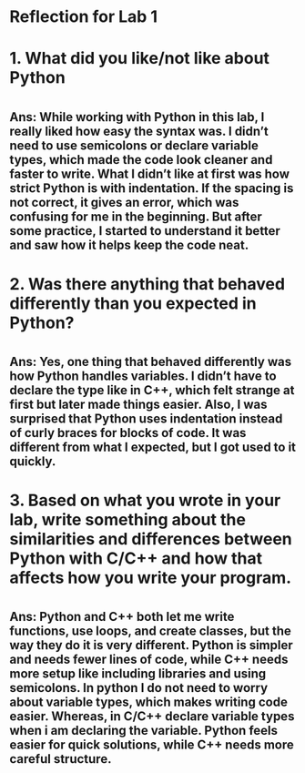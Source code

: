 # Reflection for Lab 1

# 1. What did you like/not like about Python
#
## Ans:  While working with Python in this lab, I really liked how easy the syntax was. I didn’t need to use semicolons or declare variable types, which made the code look cleaner and faster to write. What I didn’t like at first was how strict Python is with indentation. If the spacing is not correct, it gives an error, which was confusing for me in the beginning. But after some practice, I started to understand it better and saw how it helps keep the code neat.

# 2. Was there anything that behaved differently than you expected in Python?
#
## Ans: Yes, one thing that behaved differently was how Python handles variables. I didn’t have to declare the type like in C++, which felt strange at first but later made things easier. Also, I was surprised that Python uses indentation instead of curly braces for blocks of code. It was different from what I expected, but I got used to it quickly.

# 3. Based on what you wrote in your lab, write something about the similarities and differences between Python with C/C++ and how that affects how you write your program.
#
## Ans: Python and C++ both let me write functions, use loops, and create classes, but the way they do it is very different. Python is simpler and needs fewer lines of code, while C++ needs more setup like including libraries and using semicolons. In python I do not need to worry about variable types,  which makes writing code easier. Whereas, in C/C++ declare variable types when i am declaring the variable. Python feels easier for quick solutions, while C++ needs more careful structure.


